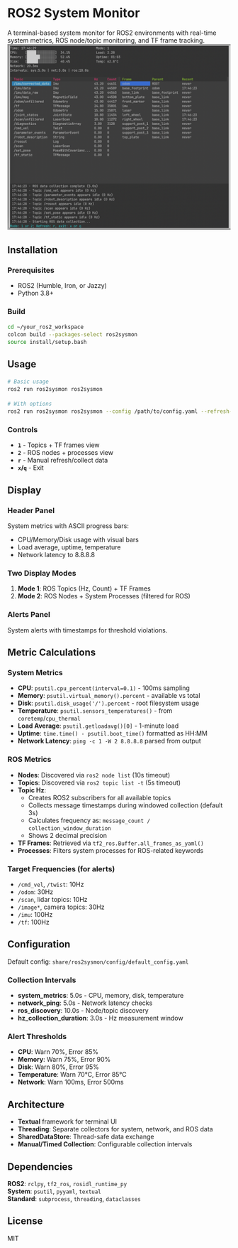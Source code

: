 # ROS2 System Monitor

A terminal-based system monitor for ROS2 environments with real-time system metrics, ROS node/topic monitoring, and TF frame tracking.
![ROS2 System Monitor Screenshot](screenshot.png)
## Installation

### Prerequisites
- ROS2 (Humble, Iron, or Jazzy)
- Python 3.8+

### Build
```bash
cd ~/your_ros2_workspace
colcon build --packages-select ros2sysmon
source install/setup.bash
```

## Usage

```bash
# Basic usage
ros2 run ros2sysmon ros2sysmon

# With options
ros2 run ros2sysmon ros2sysmon --config /path/to/config.yaml --refresh-rate 3.0
```

### Controls
- **`1`** - Topics + TF frames view
- **`2`** - ROS nodes + processes view  
- **`r`** - Manual refresh/collect data
- **`x`/`q`** - Exit

## Display

### Header Panel
System metrics with ASCII progress bars:
- CPU/Memory/Disk usage with visual bars
- Load average, uptime, temperature
- Network latency to 8.8.8.8

### Two Display Modes
1. **Mode 1**: ROS Topics (Hz, Count) + TF Frames
2. **Mode 2**: ROS Nodes + System Processes (filtered for ROS)

### Alerts Panel
System alerts with timestamps for threshold violations.

## Metric Calculations

### System Metrics
- **CPU**: `psutil.cpu_percent(interval=0.1)` - 100ms sampling
- **Memory**: `psutil.virtual_memory().percent` - available vs total
- **Disk**: `psutil.disk_usage('/').percent` - root filesystem usage
- **Temperature**: `psutil.sensors_temperatures()` - from `coretemp`/`cpu_thermal`
- **Load Average**: `psutil.getloadavg()[0]` - 1-minute load
- **Uptime**: `time.time() - psutil.boot_time()` formatted as HH:MM
- **Network Latency**: `ping -c 1 -W 2 8.8.8.8` parsed from output

### ROS Metrics
- **Nodes**: Discovered via `ros2 node list` (10s timeout)
- **Topics**: Discovered via `ros2 topic list -t` (5s timeout)
- **Topic Hz**: 
  - Creates ROS2 subscribers for all available topics
  - Collects message timestamps during windowed collection (default 3s)
  - Calculates frequency as: `message_count / collection_window_duration`
  - Shows 2 decimal precision
- **TF Frames**: Retrieved via `tf2_ros.Buffer.all_frames_as_yaml()`
- **Processes**: Filters system processes for ROS-related keywords

### Target Frequencies (for alerts)
- `/cmd_vel`, `/twist`: 10Hz
- `/odom`: 30Hz  
- `/scan`, lidar topics: 10Hz
- `/image*`, camera topics: 30Hz
- `/imu`: 100Hz
- `/tf`: 100Hz

## Configuration

Default config: `share/ros2sysmon/config/default_config.yaml`

### Collection Intervals
- **system_metrics**: 5.0s - CPU, memory, disk, temperature
- **network_ping**: 5.0s - Network latency checks
- **ros_discovery**: 10.0s - Node/topic discovery
- **hz_collection_duration**: 3.0s - Hz measurement window

### Alert Thresholds
- **CPU**: Warn 70%, Error 85%
- **Memory**: Warn 75%, Error 90%
- **Disk**: Warn 80%, Error 95%  
- **Temperature**: Warn 70°C, Error 85°C
- **Network**: Warn 100ms, Error 500ms

## Architecture

- **Textual** framework for terminal UI
- **Threading**: Separate collectors for system, network, and ROS data
- **SharedDataStore**: Thread-safe data exchange
- **Manual/Timed Collection**: Configurable collection intervals

## Dependencies

**ROS2**: `rclpy`, `tf2_ros`, `rosidl_runtime_py`  
**System**: `psutil`, `pyyaml`, `textual`  
**Standard**: `subprocess`, `threading`, `dataclasses`

## License

MIT
